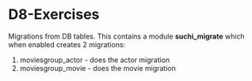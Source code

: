 # D8-Exercises

Migrations from DB tables.
This contains a module <strong>suchi_migrate</strong> which when enabled creates 2 migrations:

<ol>
<li>
moviesgroup_actor - does the actor migration
</li>
<li>
moviesgroup_movie - does the movie migration
</li>
</ol>